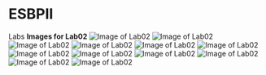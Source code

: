 # ESBPII
Labs
**Images for Lab02**
![Image of Lab02](http://i60.tinypic.com/294743c.jpg)
![Image of Lab02](http://i60.tinypic.com/j13u2v.jpg)
![Image of Lab02](http://i62.tinypic.com/2qlub1y.jpg)
![Image of Lab02](http://i59.tinypic.com/k9t5ci.jpg)
![Image of Lab02](http://i57.tinypic.com/2luv49x.jpg)
![Image of Lab02](http://i61.tinypic.com/mcdsvs.jpg)
![Image of Lab02](http://i59.tinypic.com/j7dlyh.jpg)
![Image of Lab02](http://i61.tinypic.com/wswsu8.jpg)
![Image of Lab02](http://i60.tinypic.com/fyn5ac.jpg)
![Image of Lab02](http://i58.tinypic.com/1y1eh3.jpg)
![Image of Lab02](http://i58.tinypic.com/2d9wcps.jpg)
![Image of Lab02](http://i58.tinypic.com/23lbj3a.jpg)
